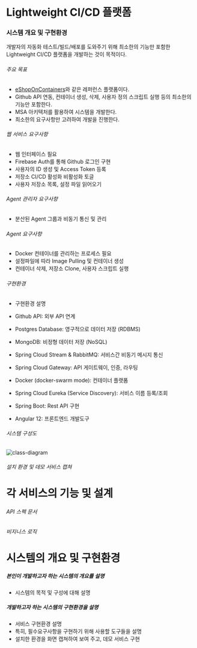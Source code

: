 # Lightweight CI/CD 플랫폼
### 시스템 개요 및 구현환경
개발자의 자동화 테스트/빌드/배포를 도와주기 위해 최소한의 기능만 포함한 Lightweight CI/CD 플랫폼을 개발하는 것이 목적이다.

###### 주요 목표
- [eShopOnContainers](https://github.com/dotnet-architecture/eShopOnContainers)와 같은 레퍼런스 플랫폼이다.
- Github API 연동, 컨테이너 생성, 삭제, 사용자 정의 스크립트 실행 등의 최소한의 기능만 포함한다.
- MSA 아키텍처를 활용하여 시스템을 개발한다.
- 최소한의 요구사항만 고려하여 개발을 진행한다.

###### 웹 서비스 요구사항
- 웹 인터페이스 필요
- Firebase Auth를 통해 Github 로그인 구현
- 사용자의 ID 생성 및 Access Token 등록
- 저장소 CI/CD 활성화 비활성화 토글
- 사용자 저장소 목록, 설정 파일 읽어오기

###### Agent 관리자 요구사항
- 분산된 Agent 그룹과 비동기 통신 및 관리

###### Agent 요구사항
- Docker 컨테이너를 관리하는 프로세스 필요
- 설정파일에 따라 Image Pulling 및 컨테이너 생성
- 컨테이너 삭제, 저장소 Clone, 사용자 스크립트 실행

###### 구현환경

- 구현환경 설명

- Github API: 외부 API 연계
- Postgres Database: 영구적으로 데이터 저장 (RDBMS)
- MongoDB: 비정형 데이터 저장 (NoSQL)
- Spring Cloud Stream & RabbitMQ: 서비스간 비동기 메시지 통신
- Spring Cloud Gateway: API 게이트웨이, 인증, 라우팅
- Docker (docker-swarm mode): 컨테이너 플랫폼
- Spring Cloud Eureka (Service Discovery): 서비스 이름 등록/조회
- Spring Boot: Rest API 구현
- Angular 12: 프론트엔드 개발도구

###### 시스템 구성도

![class-diagram](http://www.plantuml.com/plantuml/proxy?src=https://raw.githubusercontent.com/ccw-lab/A/main/arch.puml)

###### 설치 환경 및 데모 서비스 캡쳐

# 각 서비스의 기능 및 설계
###### API 스펙 문서
###### 비지니스 로직 





# 시스템의 개요 및 구현환경
##### 본인이 개발하고자 하는 시스템의 개요를 설명
-  시스템의 목적 및 구성에 대해 설명

##### 개발하고자 하는 시스템의 구현환경을 설명
- 서비스 구현환경 설명
- 특히, 필수요구사항을 구현하기 위해 사용할 도구들을 설명
- 설치한 환경을 화면 캡쳐하여 보여 주고, 데모 서비스 구현
